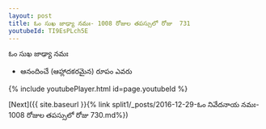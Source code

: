 ```yaml
---
layout: post
title: ఓం సుఖ జాఢ్యా నమః- 1008 రోజుల తపస్సులో రోజు  731
youtubeId: TI9EsPLch5E
---
```

 
 
 ఓం సుఖ జాఢ్యా నమః  
 
 -  ఆనందించే (ఆహ్లాదకరమైన) రూపం ఎవరు 
 
  
 
  
 
 
 
 
 
 


{% include youtubePlayer.html id=page.youtubeId %}
 
[Next]({{ site.baseurl }}{% link  split1/_posts/2016-12-29-ఓం నివేదనాయ నమః- 1008 రోజుల తపస్సులో రోజు  730.md%})
 
